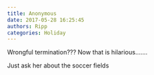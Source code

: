 ```yaml
---
title: Anonymous
date: 2017-05-28 16:25:45
authors: Ripp
categories: Holiday
---
```


 Wrongful termination???
Now that is hilarious.......

Just ask her about the soccer fields